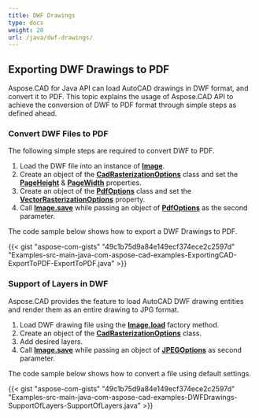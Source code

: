 ```yaml
---
title: DWF Drawings
type: docs
weight: 20
url: /java/dwf-drawings/
---
```


## **Exporting DWF Drawings to PDF**

Aspose.CAD for Java API can load AutoCAD drawings in DWF format, and convert it to PDF. This topic explains the usage of Aspose.CAD API to achieve the conversion of DWF to PDF format through simple steps as defined ahead.

### **Convert DWF Files to PDF**

The following simple steps are required to convert DWF to PDF.

1. Load the DWF file into an instance of [**Image**](https://apireference.aspose.com/cad/java/com.aspose.cad/Image).
1. Create an object of the [**CadRasterizationOptions**](https://apireference.aspose.com/cad/java/com.aspose.cad.imageoptions/CadRasterizationOptions) class and set the [**PageHeight**](https://apireference.aspose.com/cad/java/com.aspose.cad.imageoptions/VectorRasterizationOptions#setPageHeight-float-) & [**PageWidth**](https://apireference.aspose.com/cad/java/com.aspose.cad.imageoptions/VectorRasterizationOptions#setPageWidth-float-) properties.
1. Create an object of the [**PdfOptions**](https://apireference.aspose.com/cad/java/com.aspose.cad.imageoptions/PdfOptions) class and set the [**VectorRasterizationOptions**](https://apireference.aspose.com/cad/java/com.aspose.cad.imageoptions/VectorRasterizationOptions) property.
1. Call [**Image.save**](https://apireference.aspose.com/cad/java/com.aspose.cad/Image#save--) while passing an object of [**PdfOptions**](https://apireference.aspose.com/cad/java/com.aspose.cad.imageoptions/PdfOptions) as the second parameter.

The code sample below shows how to export a DWF Drawings to PDF.

{{< gist "aspose-com-gists" "49c1b75d9a84e149ecf374ece2c2597d" "Examples-src-main-java-com-aspose-cad-examples-ExportingCAD-ExportToPDF-ExportToPDF.java" >}}

### **Support of Layers in DWF**

Aspose.CAD provides the feature to load AutoCAD DWF drawing entities and render them as an entire drawing to JPG format.

1. Load DWF drawing file using the [**Image.load**](https://apireference.aspose.com/cad/java/com.aspose.cad/Image#load-java.io.InputStream-) factory method.
1. Create an object of the [**CadRasterizationOptions**](https://apireference.aspose.com/cad/java/com.aspose.cad.imageoptions/CadRasterizationOptions) class.
1. Add desired layers.
1. Call [**Image.save**](https://apireference.aspose.com/cad/java/com.aspose.cad/Image#save--) while passing an object of [**JPEGOptions**](https://apireference.aspose.com/cad/java/com.aspose.cad.imageoptions/JpegOptions) as second parameter.

The code sample below shows how to convert a file using default settings.

{{< gist "aspose-com-gists" "49c1b75d9a84e149ecf374ece2c2597d" "Examples-src-main-java-com-aspose-cad-examples-DWFDrawings-SupportOfLayers-SupportOfLayers.java" >}}
